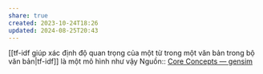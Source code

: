```yaml
---
share: true
created: 2023-10-24T18:26
updated: 2024-08-25T20:43
---
```

[[tf-idf giúp xác định độ quan trọng của một từ trong một văn bản trong bộ văn bản|tf-idf]] là một mô hình như vậy
Nguồn:: [Core Concepts — gensim](https://radimrehurek.com/gensim/auto_examples/core/run_core_concepts.html#model)
